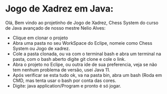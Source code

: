 # Jogo de Xadrez em Java:

Olá, Bem vindo ao projetinho de Jogo de Xadrez, Chess System do curso de Java avançado de nosso mestre Nelio Alves:

- Clique em clonar o projeto
- Abra uma pasta no seu WorkSpace do Eclipe, nomeie como Chess System ou Jogo de xadrez.
- Cole a pasta clonada, ou va com o terminal bash e abra um terminal na pasta, com o bash aberto digite git clone e cole o link.
- Abra o projeto no Eclipe, ou outra ide de sua preferencia, veja se não tem nenhum problema de versão, usei Java 11.
- Após verificar se esta tudo ok, va na pasta bin, abra um bash (Roda em CMD, mas tenta usar o bash por conta das cores.
- Digite: java application/Program e pronto é só jogar.



